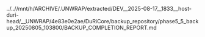 ../..//mnt/h/ARCHIVE/.UNWRAP/extracted/DEV__2025-08-17__1833__host-duri-head/__UNWRAP/4e83e0e2ae/DuRiCore/backup_repository/phase5_5_backup_20250805_103800/BACKUP_COMPLETION_REPORT.md